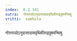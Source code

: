 ```yaml
---
index:  6.2.141
sutra:  नोत्तरपदेऽनुदात्तादावपृथिवीरुद्रपूषमन्थिषु
vritti:  samhita 
---
```


नोत्तरपदेऽनुदात्तादावपृथिवीरुद्रपूषमन्थिषु


